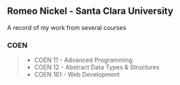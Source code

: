 ## Romeo Nickel - Santa Clara University
A record of my work from several courses 

### COEN 
> * COEN 11 - Advanced Programming 
> * COEN 12 - Abstract Data Types & Structures
> * COEN 161 - Web Development 

